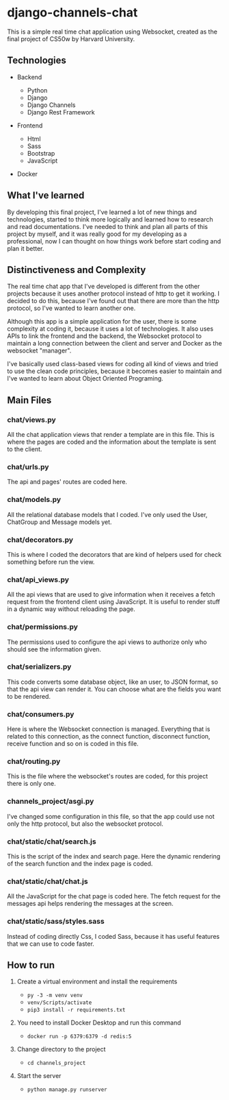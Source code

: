 # django-channels-chat
This is a simple real time chat application using Websocket, created as the final project of CS50w by Harvard University.

## Technologies
- Backend
    - Python
    - Django
    - Django Channels
    - Django Rest Framework

- Frontend
    - Html
    - Sass
    - Bootstrap
    - JavaScript

- Docker

## What I've learned
By developing this final project, I've learned a lot of new things and technologies, started to think more logically and learned how to research and read documentations.  I've needed to think and plan all parts of this project by myself, and it was really good for my developing as a professional, now I can thought on how things work before start coding and plan it better. 

## Distinctiveness and Complexity
The real time chat app that I've developed is different from the other projects because it uses another protocol instead of http to get it working. I decided to do this, because I've found out that there are more than the http protocol, so I've wanted to learn another one. 

Although this app is a simple application for the user, there is some complexity at coding it, because it uses a lot of technologies. It also uses APIs to link the frontend and the backend, the Websocket protocol to maintain a long connection between the client and server and Docker as the websocket "manager". 

I've basically used class-based views for coding all kind of views and tried to use the clean code principles, because it becomes easier to maintain and I've wanted to learn about Object Oriented Programing.
    
   

## Main Files

### chat/views.py
All the chat application views that render a template are in this file. This is where the pages are coded and the information about the template is sent to the client.

### chat/urls.py
The api and pages' routes are coded here.

### chat/models.py
All the relational database models that I coded. I've only used the User, ChatGroup and Message models yet.

### chat/decorators.py
This is where I coded the decorators that are kind of helpers used for check something before run the view.

### chat/api_views.py
All the api views that are used to give information when it receives a fetch request from the frontend client using JavaScript. It is useful to render stuff in a dynamic way without reloading the page.

### chat/permissions.py
The permissions used to configure the api views to authorize only who should see the information given.

### chat/serializers.py
This code converts some database object, like an user, to JSON format, so that the api view can render it. You can choose what are the fields you want to be rendered.

### chat/consumers.py
Here is where the Websocket connection is managed. Everything that is related to this connection, as the connect function, disconnect function, receive function and so on is coded in this file.
    
### chat/routing.py
This is the file where the websocket's routes are coded, for this project there is only one.

### channels_project/asgi.py
I've changed some configuration in this file, so that the app could use not only the http protocol, but also the websocket protocol.

### chat/static/chat/search.js
This is the script of the index and search page. Here the dynamic rendering of the search function and the index page is coded.

### chat/static/chat/chat.js
All the JavaScript for the chat page is coded here. The fetch request for the messages api helps rendering the messages at the screen.

### chat/static/sass/styles.sass
Instead of coding directly Css, I coded Sass, because it has useful features that we can use to code faster.


## How to run
1. Create a virtual environment and install the requirements
    - `py -3 -m venv venv`
    - `venv/Scripts/activate`
    - `pip3 install -r requirements.txt`

2. You need to install Docker Desktop and run this command
    - `docker run -p 6379:6379 -d redis:5`

3. Change directory to the project
    - `cd channels_project`

4. Start the server
    - `python manage.py runserver`

